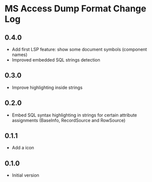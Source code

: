 # MS Access Dump Format Change Log

## 0.4.0

- Add first LSP feature: show some document symbols (component names)
- Improved embedded SQL strings detection

## 0.3.0

- Improve highlighting inside strings

## 0.2.0

- Embed SQL syntax highlighting in strings for certain attribute assignments (BaseInfo, RecordSource and RowSource)

## 0.1.1

- Add a icon

## 0.1.0

- Initial version
